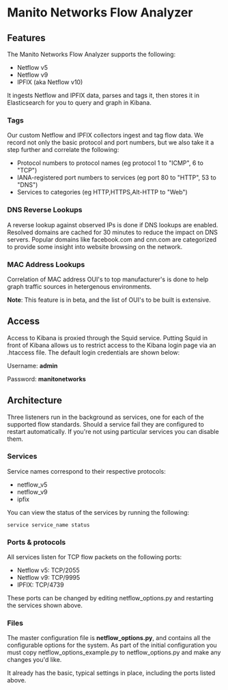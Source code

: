 # Manito Networks Flow Analyzer

## Features

The Manito Networks Flow Analyzer supports the following:

- Netflow v5
- Netflow v9
- IPFIX (aka Netflow v10)

It ingests Netflow and IPFIX data, parses and tags it, then stores it in Elasticsearch for you to query and graph in Kibana.

### Tags

Our custom Netflow and IPFIX collectors ingest and tag flow data. We record not only the basic protocol and port numbers, but we 
also take it a step further and correlate the following:

- Protocol numbers to protocol names (eg protocol 1 to "ICMP", 6 to "TCP")
- IANA-registered port numbers to services (eg port 80 to "HTTP", 53 to "DNS")
- Services to categories (eg HTTP,HTTPS,Alt-HTTP to "Web")

### DNS Reverse Lookups

A reverse lookup against observed IPs is done if DNS lookups are enabled. Resolved domains are cached for 30 minutes to reduce
the impact on DNS servers. Popular domains like facebook.com and cnn.com are categorized to provide some insight into website
browsing on the network.

### MAC Address Lookups

Correlation of MAC address OUI's to top manufacturer's is done to help graph traffic sources in hetergenous environments. 

**Note**: This feature is in beta, and the list of OUI's to be built is extensive.

## Access

Access to Kibana is proxied through the Squid service. Putting Squid in front of Kibana allows us to restrict access to the
Kibana login page via an .htaccess file. The default login credentials are shown below:

Username: **admin**

Password: **manitonetworks**

## Architecture

Three listeners run in the background as services, one for each of the supported flow standards. Should a service fail they are
configured to restart automatically. If you're not using particular services you can disable them. 

### Services

Service names correspond to their respective protocols:

- netflow_v5
- netflow_v9
- ipfix

You can view the status of the services by running the following:

```
service service_name status
```

### Ports & protocols

All services listen for TCP flow packets on the following ports:

- Netflow v5:   TCP/2055
- Netflow v9:   TCP/9995
- IPFIX:        TCP/4739

These ports can be changed by editing netflow_options.py and restarting the services shown above.

### Files

The master configuration file is **netflow_options.py**, and contains all the configurable options for the system. 
As part of the initial configuration you must copy netflow_options_example.py to netflow_options.py and make any 
changes you'd like. 

It already has the basic, typical settings in place, including the ports listed above.